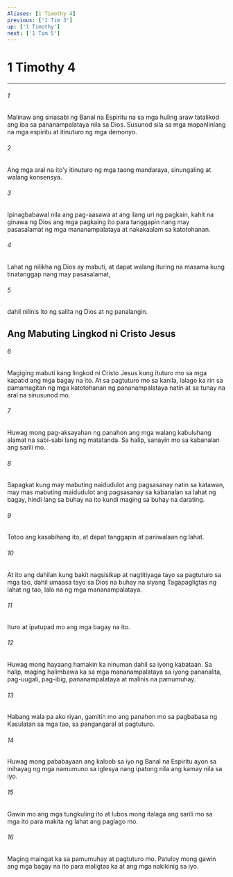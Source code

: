 ```yaml
---
Aliases: [1 Timothy 4]
previous: ['1 Tim 3']
up: ['1 Timothy']
next: ['1 Tim 5']
---
```

# 1 Timothy 4

***


###### 1 


Malinaw ang sinasabi ng Banal na Espiritu na sa mga huling araw tatalikod ang iba sa pananampalataya nila sa Dios. Susunod sila sa mga mapanlinlang na mga espiritu at itinuturo ng mga demonyo. 


###### 2 


Ang mga aral na itoʼy itinuturo ng mga taong mandaraya, sinungaling at walang konsensya. 


###### 3 


Ipinagbabawal nila ang pag-aasawa at ang ilang uri ng pagkain, kahit na ginawa ng Dios ang mga pagkaing ito para tanggapin nang may pasasalamat ng mga mananampalataya at nakakaalam sa katotohanan. 


###### 4 


Lahat ng nilikha ng Dios ay mabuti, at dapat walang ituring na masama kung tinatanggap nang may pasasalamat, 


###### 5 


dahil nilinis ito ng salita ng Dios at ng panalangin.

## Ang Mabuting Lingkod ni Cristo Jesus 


###### 6 


Magiging mabuti kang lingkod ni Cristo Jesus kung ituturo mo sa mga kapatid ang mga bagay na ito. At sa pagtuturo mo sa kanila, lalago ka rin sa pamamagitan ng mga katotohanan ng pananampalataya natin at sa tunay na aral na sinusunod mo. 


###### 7 


Huwag mong pag-aksayahan ng panahon ang mga walang kabuluhang alamat na sabi-sabi lang ng matatanda. Sa halip, sanayin mo sa kabanalan ang sarili mo. 


###### 8 


Sapagkat kung may mabuting naidudulot ang pagsasanay natin sa katawan, may mas mabuting maidudulot ang pagsasanay sa kabanalan sa lahat ng bagay, hindi lang sa buhay na ito kundi maging sa buhay na darating. 


###### 9 


Totoo ang kasabihang ito, at dapat tanggapin at paniwalaan ng lahat. 


###### 10 


At ito ang dahilan kung bakit nagsisikap at nagtitiyaga tayo sa pagtuturo sa mga tao, dahil umaasa tayo sa Dios na buhay na siyang Tagapagligtas ng lahat ng tao, lalo na ng mga mananampalataya. 


###### 11 


Ituro at ipatupad mo ang mga bagay na ito. 


###### 12 


Huwag mong hayaang hamakin ka ninuman dahil sa iyong kabataan. Sa halip, maging halimbawa ka sa mga mananampalataya sa iyong pananalita, pag-uugali, pag-ibig, pananampalataya at malinis na pamumuhay. 


###### 13 


Habang wala pa ako riyan, gamitin mo ang panahon mo sa pagbabasa ng Kasulatan sa mga tao, sa pangangaral at pagtuturo. 


###### 14 


Huwag mong pababayaan ang kaloob sa iyo ng Banal na Espiritu ayon sa inihayag ng mga namumuno sa iglesya nang ipatong nila ang kamay nila sa iyo. 


###### 15 


Gawin mo ang mga tungkuling ito at lubos mong italaga ang sarili mo sa mga ito para makita ng lahat ang paglago mo. 


###### 16 


Maging maingat ka sa pamumuhay at pagtuturo mo. Patuloy mong gawin ang mga bagay na ito para maligtas ka at ang mga nakikinig sa iyo.
